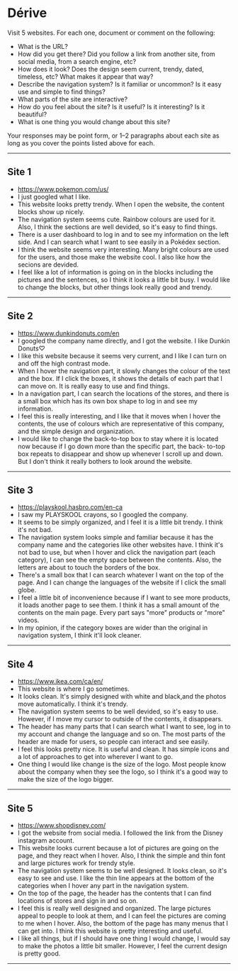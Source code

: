 # Dérive

Visit 5 websites. For each one, document or comment on the following:
* What is the URL?
* How did you get there? Did you follow a link from another site, from social media, from a search engine, etc?
* How does it look? Does the design seem current, trendy, dated, timeless, etc? What makes it appear that way?
* Describe the navigation system? Is it familiar or uncommon? Is it easy use and simple to find things?
* What parts of the site are interactive?
* How do you feel about the site? Is it useful? Is it interesting? Is it beautiful?
* What is one thing you would change about this site?

Your responses may be point form, or 1–2 paragraphs about each site as long as you cover the points listed above for each.

---
## Site 1
* https://www.pokemon.com/us/
* I just googled what I like. 
* This website looks pretty trendy. When I open the website, the content blocks show up nicely.
* The navigation system seems cute. Rainbow colours are used for it. Also, I think the sections are well devided, so it's easy to find     things.
* There is a user dashboard to log in and to see my information on the left side. And I can search what I want to see easily in a         Pokédex section.
* I think the website seems very interesting. Many bright colours are used for the users, and those make the website cool. I also like     how the secions are devided.
* I feel like a lot of information is going on in the blocks including the pictures and the sentences, so I think it looks a little bit   busy. I would like to change the blocks, but other things look really good and trendy. 


---
## Site 2
* https://www.dunkindonuts.com/en
* I googled the company name directly, and I got the website. I like Dunkin Donuts♡
* I like this website because it seems very current, and I like I can turn on and off the high contrast mode.
* When I hover the navigation part, it slowly changes the colour of the text and the box. If I click the boxes, it shows the details of   each part that I can move on. It is really easy to use and find things.
* In a navigation part, I can search the locations of the stores, and there is a small box which has its own box shape to log in and see   my information.
* I feel this is really interesting, and I like that it moves when I hover the contents, the use of colours which are representative of   this company, and the simple design and organization.
* I would like to change the back-to-top box to stay where it is located now because if I go down more than the specific part, the back-   to-top box repeats to disappear and show up whenever I scroll up and down. But I don't think it really bothers to look around the       website.


---
## Site 3
* https://playskool.hasbro.com/en-ca
* I saw my PLAYSKOOL crayons, so I googled the company.
* It seems to be simply organized, and I feel it is a little bit trendy. I think it's not bad. 
* The navigation system looks simple and familiar because it has the company name and the categories like other websites have. I think     it's not bad to use, but when I hover and click the navigation part (each category), I can see the empty space between the contents.     Also, the letters are about to touch the borders of the box.
* There's a small box that I can search whatever I want on the top of the page. And I can change the languages of the website if I click   the small globe.
* I feel a little bit of inconvenience because if I want to see more products, it loads another page to see them. I think it has a small   amount of the contents on the main page. Every part says "more" products or "more" videos.
* In my opinion, if the category boxes are wider than the original in navigation system, I think it'll look cleaner.  


---
## Site 4
* https://www.ikea.com/ca/en/
* This website is where I go sometimes.
* It looks clean. It's simply designed with white and black,and the photos move automatically. I think it's trendy.
* The navigation system seems to be well devided, so it's easy to use. However, if I move my cursor to outside of the contents, it         disappears.
* The header has many parts that I can search what I want to see, log in to my account and change the language and so on. The most parts   of the header are made for users, so people can interact and see easily.
* I feel this looks pretty nice. It is useful and clean. It has simple icons and a lot of approaches to get into wherever I want to go.
* One thing I would like change is the size of the logo. Most people know about the company when they see the logo, so I think it's a     good way to make the size of the logo bigger.

---
## Site 5
* https://www.shopdisney.com/
* I got the website from social media. I followed the link from the Disney instagram account.
* This website looks current because a lot of pictures are going on the page, and they react when I hover. Also, I think the simple and   thin font and large pictures work for trendy style.
* The navigation system seems to be well designed. It looks clean, so it's easy to see and use. I like the thin line appears at the       bottom of the categories when I hover any part in the navigation system.
* On the top of the page, the header has the contents that I can find locations of stores and sign in and so on.
* I feel this is really well designed and organized. The large pictures appeal to people to look at them, and I can feel the pictures     are coming to me when I hover. Also, the bottom of the page has many menus that I can get into. I think this website is pretty           interesting and useful.
* I like all things, but if I should have one thing I would change, I would say to make the photos a little bit smaller. However, I feel   the current design is pretty good.


---
